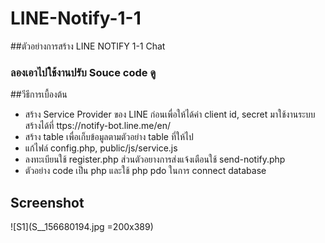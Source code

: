 # LINE-Notify-1-1

##ตัวอย่างการสร้าง LINE NOTIFY 1-1 Chat 
### ลองเอาไปใช้งานปรับ Souce code ดู

##วีธีการเบื้องต้น
- สร้าง Service Provider ของ LINE ก่อนเพื่อให้ได้ค่า client id, secret มาใช้งานระบบ สร้างได้ที่ ttps://notify-bot.line.me/en/
- สร้าง table เพื่อเก็บข้อมูลตามตัวอย่าง table ที่ให้ไป
- แก้ไฟล์ config.php, public/js/service.js
- ลงทะเบียนใช้ register.php ส่วนตัวอยางการส่งแจ้งเตือนใช้ send-notify.php
- ตัวอย่าง code เป็น php และใช้ php pdo ในการ connect database

## Screenshot
![S1](S__156680194.jpg =200x389)
